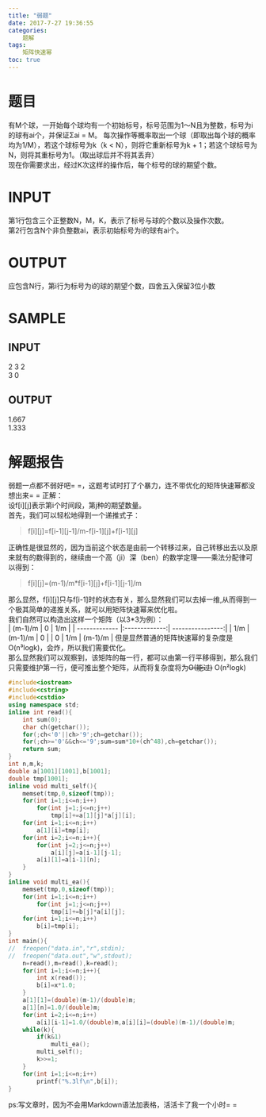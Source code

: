 ```yaml
---
title: "弱题"
date: 2017-7-27 19:36:55
categories: 
	题解
tags: 
	矩阵快速幂
toc: true
---
```

# 题目
有M个球，一开始每个球均有一个初始标号，标号范围为1～N且为整数，标号为i的球有ai个，并保证Σai = M。 <!--more--> 
每次操作等概率取出一个球（即取出每个球的概率均为1/M），若这个球标号为k（k < N），则将它重新标号为k + 1；若这个球标号为N，则将其重标号为1。（取出球后并不将其丢弃）  
现在你需要求出，经过K次这样的操作后，每个标号的球的期望个数。  
# INPUT
第1行包含三个正整数N，M，K，表示了标号与球的个数以及操作次数。  
第2行包含N个非负整数ai，表示初始标号为i的球有ai个。
# OUTPUT
应包含N行，第i行为标号为i的球的期望个数，四舍五入保留3位小数
# SAMPLE
## INPUT
2 3 2  
3 0
## OUTPUT
1.667  
1.333
# 解题报告
弱题一点都不弱好吧= =，这题考试时打了个暴力，连不带优化的矩阵快速幂都没想出来= =
正解：    
设f[i][j]表示第i个时间段，第j种的期望数量。  
首先，我们可以轻松地得到一个递推式子：
>f[i][j]=f[i-1][j-1]/m-f[i-1][j]+f[i-1][j]

正确性是很显然的，因为当前这个状态是由前一个转移过来，自己转移出去以及原来就有的数得到的，继续由一个高（ji）深（ben）的数学定理——乘法分配律可以得到：
>f[i][j]=(m-1)/m*f[i-1][j]+f[i-1][j-1]/m

那么显然，f[i][j]只与f[i-1]时的状态有关，那么显然我们可以去掉一维,从而得到一个极其简单的递推关系，就可以用矩阵快速幂来优化啦。  
我们自然可以构造出这样一个矩阵（以3*3为例）：  
| (m-1)/m       | 0             |   1/m            |
| ------------- |:-------------:| ----------------:|
|      1/m      | (m-1)/m       | 0                |
| 0             | 1/m           |   (m-1)/m        |
但是显然普通的矩阵快速幂的复杂度是O(n³logk)，会炸，所以我们需要优化。  
那么显然我们可以观察到，该矩阵的每一行，都可以由第一行平移得到，那么我们只需要维护第一行，便可推出整个矩阵，从而将复杂度将为~~O(能过)~~ O(n²logk)
```c++
#include<iostream>
#include<cstring>
#include<cstdio>
using namespace std;
inline int read(){
    int sum(0);
    char ch(getchar());
    for(;ch<'0'||ch>'9';ch=getchar());
    for(;ch>='0'&&ch<='9';sum=sum*10+(ch^48),ch=getchar());
    return sum;
}
int n,m,k;
double a[1001][1001],b[1001];
double tmp[1001];
inline void multi_self(){
    memset(tmp,0,sizeof(tmp));
    for(int i=1;i<=n;i++)
        for(int j=1;j<=n;j++)
            tmp[i]+=a[1][j]*a[j][i];
    for(int i=1;i<=n;i++)
        a[1][i]=tmp[i];
    for(int i=2;i<=n;i++){
        for(int j=2;j<=n;j++)
            a[i][j]=a[i-1][j-1];
        a[i][1]=a[i-1][n];
    }
}
inline void multi_ea(){
    memset(tmp,0,sizeof(tmp));
    for(int i=1;i<=n;i++)
        for(int j=1;j<=n;j++)
            tmp[i]+=b[j]*a[i][j];
    for(int i=1;i<=n;i++)
        b[i]=tmp[i];
}
int main(){
//  freopen("data.in","r",stdin);
//  freopen("data.out","w",stdout);
    n=read(),m=read(),k=read();
    for(int i=1;i<=n;i++){
        int x(read());
        b[i]=x*1.0;
    }
    a[1][1]=(double)(m-1)/(double)m;
    a[1][n]=1.0/(double)m;
    for(int i=2;i<=n;i++)
        a[i][i-1]=1.0/(double)m,a[i][i]=(double)(m-1)/(double)m;
    while(k){
        if(k&1)
            multi_ea();
        multi_self();
        k>>=1;
    }
    for(int i=1;i<=n;i++)
        printf("%.3lf\n",b[i]);
}
```
ps:写文章时，因为不会用Markdown语法加表格，活活卡了我一个小时= =